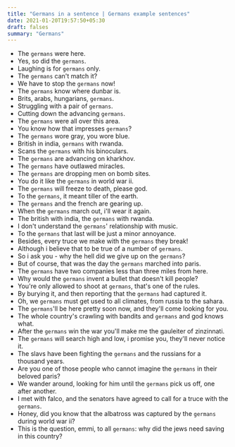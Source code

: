 ```yaml
---
title: "Germans in a sentence | Germans example sentences"
date: 2021-01-20T19:57:50+05:30
draft: falses
summary: "Germans"
---
```

- The `germans` were here.
- Yes, so did the `germans`.
- Laughing is for `germans` only.
- The `germans` can't match it?
- We have to stop the `germans` now!
- The `germans` know where dunbar is.
- Brits, arabs, hungarians, `germans`.
- Struggling with a pair of `germans`.
- Cutting down the advancing `germans`.
- The `germans` were all over this area.
- You know how that impresses `germans`?
- The `germans` wore gray, you wore blue.
- British in india, `germans` with rwanda.
- Scans the `germans` with his binoculars.
- The `germans` are advancing on kharkhov.
- The `germans` have outlawed miracles.
- The `germans` are dropping men on bomb sites.
- You do it like the `germans` in world war ii.
- The `germans` will freeze to death, please god.
- To the `germans`, it meant tiller of the earth.
- The `germans` and the french are gearing up.
- When the `germans` march out, i'll wear it again.
- The british with india, the `germans` with rwanda.
- I don't understand the `germans`' relationship with music.
- To the `germans` that last will be just a minor annoyance.
- Besides, every truce we make with the `germans` they break!
- Although i believe that to be true of a number of `germans`.
- So i ask you - why the hell did we give up on the `germans`?
- But of course, that was the day the `germans` marched into paris.
- The `germans` have two companies less than three miles from here.
- Why would the `germans` invent a bullet that doesn't kill people?
- You're only allowed to shoot at `germans`, that's one of the rules.
- By burying it, and then reporting that the `germans` had captured it.
- Oh, we `germans` must get used to all climates, from russia to the sahara.
- The `germans`'ll be here pretty soon now, and they'll come looking for you.
- The whole country's crawling with bandits and `germans` and god knows what.
- After the `germans` win the war you'll make me the gauleiter of zinzinnati.
- The `germans` will search high and low, i promise you, they'll never notice it.
- The slavs have been fighting the `germans` and the russians for a thousand years.
- Are you one of those people who cannot imagine the `germans` in their beloved paris?
- We wander around, looking for him until the `germans` pick us off, one after another.
- I met with falco, and the senators have agreed to call for a truce with the `germans`.
- Honey, did you know that the albatross was captured by the `germans` during world war ii?
- This is the question, emmi, to all `germans`: why did the jews need saving in this country?
                 
